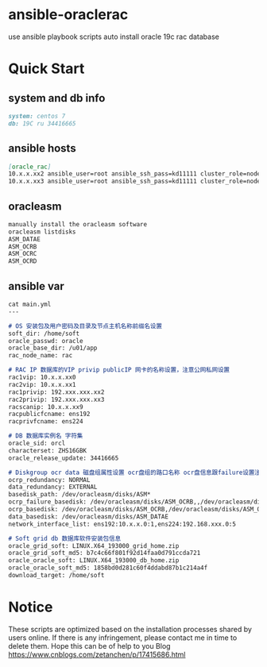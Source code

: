 # ansible-oraclerac
use ansible playbook scripts auto install oracle 19c rac database

# Quick Start
## system and db info
```markdown
system: centos 7
db: 19C ru 34416665
```

## ansible hosts
```markdown
[oracle_rac]
10.x.x.xx2 ansible_user=root ansible_ssh_pass=kd11111 cluster_role=node1
10.x.x.xx3 ansible_user=root ansible_ssh_pass=kd11111 cluster_role=node2
```

## oracleasm
```markdown
manually install the oracleasm software
oracleasm listdisks
ASM_DATAE
ASM_OCRB
ASM_OCRC
ASM_OCRD
```

## ansible var
```markdown
cat main.yml
---

# OS 安装包及用户密码及目录及节点主机名称前缀名设置
soft_dir: /home/soft
oracle_passwd: oracle
oracle_base_dir: /u01/app
rac_node_name: rac

# RAC IP 数据库的VIP privip publicIP 网卡的名称设置，注意公网私网设置
rac1vip: 10.x.x.xx0
rac2vip: 10.x.x.xx1
rac1privip: 192.xxx.xxx.xx2
rac2privip: 192.xxx.xxx.xx3
racscanip: 10.x.x.xx9
racpublicfcname: ens192
racprivfcname: ens224

# DB 数据库实例名 字符集 
oracle_sid: orcl
characterset: ZHS16GBK
oracle_release_update: 34416665

# Diskgroup ocr data 磁盘组属性设置 ocr盘组的路口名称 ocr盘信息跟failure设置注意中间多了逗号 data数据盘设置（多个用逗号隔开）网卡列表信息设置（注意公网私网IP信息对应,注意最后位是0）
ocrp_redundancy: NORMAL
data_redundancy: EXTERNAL
basedisk_path: /dev/oracleasm/disks/ASM*
ocrp_failure_basedisk: /dev/oracleasm/disks/ASM_OCRB,,/dev/oracleasm/disks/ASM_OCRC,,/dev/oracleasm/disks/ASM_OCRD
ocrp_basedisk: /dev/oracleasm/disks/ASM_OCRB,/dev/oracleasm/disks/ASM_OCRC,/dev/oracleasm/disks/ASM_OCRD
data_basedisk: /dev/oracleasm/disks/ASM_DATAE
network_interface_list: ens192:10.x.x.0:1,ens224:192.168.xxx.0:5

# Soft grid db 数据库软件安装包信息
oracle_grid_soft: LINUX.X64_193000_grid_home.zip
oracle_grid_soft_md5: b7c4c66f801f92d14faa0d791ccda721
oracle_oracle_soft: LINUX.X64_193000_db_home.zip
oracle_oracle_soft_md5: 1858bd0d281c60f4ddabd87b1c214a4f
download_target: /home/soft

```

# Notice
These scripts are optimized based on the installation processes shared by users online. If there is any infringement, please contact me in time to delete them.
Hope this can be of help to you
Blog https://www.cnblogs.com/zetanchen/p/17415686.html
